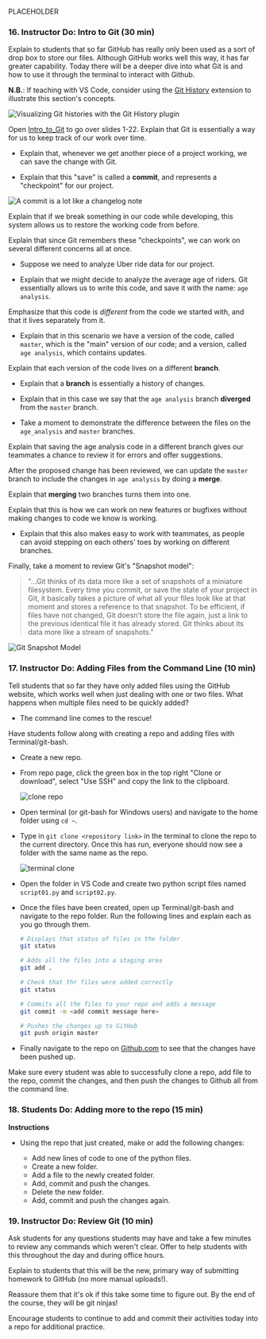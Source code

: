 PLACEHOLDER

### 16. Instructor Do: Intro to Git (30 min)

Explain to students that so far GitHub has really only been used as a sort of drop box to store our files. Although GitHub works well this way, it has far greater capability. Today there will be a deeper dive into what Git is and how to use it through the terminal to interact with Github.

**N.B.**: If teaching with VS Code, consider using the [Git History](https://marketplace.visualstudio.com/items?itemName=donjayamanne.githistory) extension to illustrate this section's concepts.

![Visualizing Git histories with the Git History plugin](https://raw.githubusercontent.com/DonJayamanne/gitHistoryVSCode/master/images/gitLogv2.gif)

Open [Intro_to_Git](Resources/Intro_to_Git.pptx) to go over slides 1-22. Explain that Git is essentially a way for us to keep track of our work over time.

* Explain that, whenever we get another piece of a project working, we can save the change with Git.

* Explain that this "save" is called a **commit**, and represents a "checkpoint" for our project.

![A commit is a lot like a changelog note](https://cdn-images-1.medium.com/max/1600/1*zj-d8TopjgBml2QVM-672w.jpeg)

Explain that if we break something in our code while developing, this system allows us to restore the working code from before.

Explain that since Git remembers these "checkpoints", we can work on several different concerns all at once.

* Suppose we need to analyze Uber ride data for our project.

* Explain that we might decide to analyze the average age of riders. Git essentially allows us to write this code, and save it with the name: `age analysis`.

Emphasize that this code is _different_ from the code we started with, and that it lives separately from it.

* Explain that in this scenario we have a version of the code, called `master`, which is the "main" version of our code; and a version, called `age analysis`, which contains updates.

Explain that each version of the code lives on a different **branch**.

* Explain that a **branch** is essentially a history of changes.

* Explain that in this case we say that the `age analysis` branch **diverged** from the `master` branch.

* Take a moment to demonstrate the difference between the files on the `age_analysis` and `master` branches.

Explain that saving the age analysis code in a different branch gives our teammates a chance to review it for errors and offer suggestions.

After the proposed change has been reviewed, we can update the `master` branch to include the changes in `age analysis` by doing a **merge**.

Explain that **merging** two branches turns them into one.

Explain that this is how we can work on new features or bugfixes without making changes to code we know is working.

* Explain that this also makes easy to work with teammates, as people can avoid stepping on each others' toes by working on different branches.

Finally, take a moment to review Git's "Snapshot model":

> "...Git thinks of its data more like a set of snapshots of a miniature filesystem. Every time you commit, or save the state of your project in Git, it basically takes a picture of what all your files look like at that moment and stores a reference to that snapshot. To be efficient, if files have not changed, Git doesn’t store the file again, just a link to the previous identical file it has already stored. Git thinks about its data more like a stream of snapshots."

![Git Snapshot Model](https://git-scm.com/book/en/v2/images/snapshots.png)

### 17. Instructor Do: Adding Files from the Command Line (10 min)

Tell students that so far they have only added files using the GitHub website, which works well when just dealing with one or two files. What happens when multiple files need to be quickly added?

* The command line comes to the rescue!

Have students follow along with creating a repo and adding files with Terminal/git-bash.

* Create a new repo.

* From repo page, click the green box in the top right "Clone or download", select "Use SSH" and copy the link to the clipboard.

  ![clone repo](Images/GitClone.gif)

* Open terminal (or git-bash for Windows users) and navigate to the home folder using `cd ~`.

* Type in `git clone <repository link>` in the terminal to clone the repo to the current directory. Once this has run, everyone should now see a folder with the same name as the repo.

    ![terminal clone](Images/GitClone_command.png)

* Open the folder in VS Code and create two python script files named `script01.py` and `script02.py`.

* Once the files have been created, open up Terminal/git-bash and navigate to the repo folder. Run the following lines and explain each as you go through them.

  ```bash
  # Displays that status of files in the folder
  git status

  # Adds all the files into a staging area
  git add .

  # Check that thr files were added correctly
  git status

  # Commits all the files to your repo and adds a message
  git commit -m <add commit message here>

  # Pushes the changes up to GitHub
  git push origin master
  ```

* Finally navigate to the repo on [Github.com](https://github.com/) to see that the changes have been pushed up.

Make sure every student was able to successfully clone a repo, add file to the repo, commit the changes, and then push the changes to Github all from the command line.

### 18. Students Do: Adding more to the repo (15 min)

**Instructions**

* Using the repo that just created, make or add the following changes:

    * Add new lines of code to one of the python files.
    * Create a new folder.
    * Add a file to the newly created folder.
    * Add, commit and push the changes.
    * Delete the new folder.
    * Add, commit and push the changes again.

### 19. Instructor Do: Review Git (10 min)

Ask students for any questions students may have and take a few minutes to review any commands which weren't clear. Offer to help students with this throughout the day and during office hours.

Explain to students that this will be the new, primary way of submitting homework to GitHub (no more manual uploads!).

Reassure them that it's ok if this take some time to figure out. By the end of the course, they will be git ninjas!

Encourage students to continue to add and commit their activities today into a repo for additional practice.
